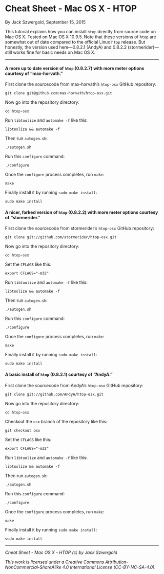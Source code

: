 # Cheat Sheet - Mac OS X - HTOP

By Jack Szwergold, September 15, 2015

This tutorial explains how you can install `htop` directly from source code on Mac OS X. Tested on Mac OS X 10.9.5. Note that these versions of `htop` are somewhat out of date compared to the official Linux `htop` release. But honestly, the version used here—0.8.2.1 (AndyA) and 0.8.2.2 (stormerider)—still works fine for basic needs on Mac OS X.

***

#### A more up to date version of `htop` (0.8.2.7) with more meter options courtesy of “max-horvath.”

First clone the sourcecode from max-horvath’s `htop-osx` GitHub repository:

	git clone git@github.com:max-horvath/htop-osx.git
	
Now go into the repository directory:

	cd htop-osx
	
Run `libtoolize` and `automake -f` like this:

	libtoolize && automake -f

Then run `autogen.sh`:

	./autogen.sh
	
Run this `configure` command:

	./configure
	
Once the `configure` process completes, run `make`:

	make
	
Finally install it by running `sudo make install`:

	sudo make install

#### A nicer, forked version of `htop` (0.8.2.2) with more meter options courtesy of “stormerider.”

First clone the sourcecode from stormerider’s `htop-osx` GitHub repository:

	git clone git://github.com/stormerider/htop-osx.git
	
Now go into the repository directory:

	cd htop-osx
	
Set the `CFLAGS` like this:

	export CFLAGS="-m32"

Run `libtoolize` and `automake -f` like this:

	libtoolize && automake -f

Then run `autogen.sh`:

	./autogen.sh
	
Run this `configure` command:

	./configure
	
Once the `configure` process completes, run `make`:

	make
	
Finally install it by running `sudo make install`:

	sudo make install

#### A basic install of `htop` (0.8.2.1) courtesy of “AndyA.”

First clone the sourcecode from AndyA’s `htop-osx` GitHub repository:

	git clone git://github.com/AndyA/htop-osx.git
	
Now go into the repository directory:

	cd htop-osx
	
Checkout the `osx` branch of the repository like this:

	git checkout osx
	
Set the `CFLAGS` like this:

	export CFLAGS="-m32"

Run `libtoolize` and `automake -f` like this:

	libtoolize && automake -f

Then run `autogen.sh`:

	./autogen.sh
	
Run this `configure` command:

	./configure
	
Once the `configure` process completes, run `make`:

	make
	
Finally install it by running `sudo make install`:

	sudo make install

***

*Cheat Sheet - Mac OS X - HTOP (c) by Jack Szwergold*

*This work is licensed under a Creative Commons Attribution-NonCommercial-ShareAlike 4.0 International License (CC-BY-NC-SA-4.0).*